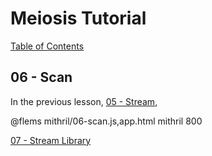 # Meiosis Tutorial

[Table of Contents](toc.html)

## 06 - Scan

In the previous lesson, [05 - Stream](05-stream-mithril.html),

@flems mithril/06-scan.js,app.html mithril 800

[07 - Stream Library](07-stream-lib-mithril.html)
